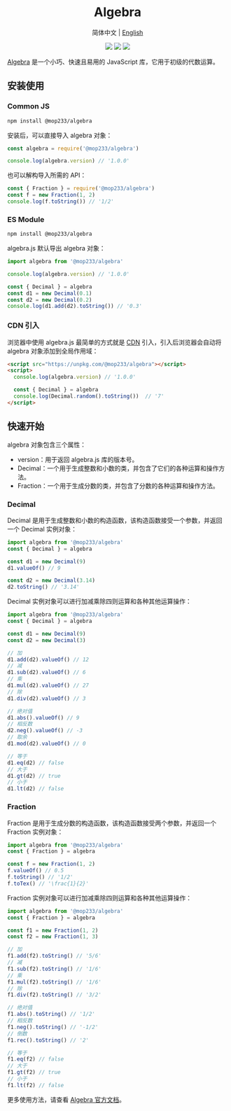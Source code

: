 <div align="center">
  <h1>Algebra</h1>
  <p>简体中文 | <a href="./README.md" target="_blank">English</a></p>
  <p>
    <a href="https://www.npmjs.com/package/@mop233/algebra" target="_blank" style="text-decoration: none;">
      <img src=https://badgen.net/npm/v/@mop233/algebra>
    </a>
    <a href="https://npm-stat.com/charts.html?package=%40mop233%2Falgebra" target="_blank" style="text-decoration: none;">
      <img src=https://badgen.net/npm/dt/@mop233/algebra>
    </a>
    <a href="https://github.com/mop233/algebra/blob/main/LICENSE" target="_blank" style="text-decoration: none;">
      <img src=https://badgen.net/npm/license/@mop233/algebra>
    </a>
  </p>
</div>

[Algebra](https://mop233.github.io/algebra/zh/) 是一个小巧、快速且易用的 JavaScript 库，它用于初级的代数运算。

## 安装使用

### Common JS

```sh
npm install @mop233/algebra
```

安装后，可以直接导入 algebra 对象：

```js
const algebra = require('@mop233/algebra')

console.log(algebra.version) // '1.0.0'
```

也可以解构导入所需的 API：

```js
const { Fraction } = require('@mop233/algebra')
const f = new Fraction(1, 2)
console.log(f.toString()) // '1/2'
```

### ES Module

```sh
npm install @mop233/algebra
```

algebra.js 默认导出 algebra 对象：

```js
import algebra from '@mop233/algebra'

console.log(algebra.version) // '1.0.0'

const { Decimal } = algebra
const d1 = new Decimal(0.1)
const d2 = new Decimal(0.2)
console.log(d1.add(d2).toString()) // '0.3'
```

### CDN 引入

浏览器中使用 algebra.js 最简单的方式就是 [CDN](https://unpkg.com/@mop233/algebra) 引入，引入后浏览器会自动将 algebra 对象添加到全局作用域：

```html
<script src="https://unpkg.com/@mop233/algebra"></script>
<script>
  console.log(algebra.version) // '1.0.0'

  const { Decimal } = algebra
  console.log(Decimal.random().toString())  // '7'
</script>
```

## 快速开始

algebra 对象包含三个属性：

- version：用于返回 algebra.js 库的版本号。
- Decimal：一个用于生成整数和小数的类，并包含了它们的各种运算和操作方法。
- Fraction：一个用于生成分数的类，并包含了分数的各种运算和操作方法。

### Decimal

Decimal 是用于生成整数和小数的构造函数，该构造函数接受一个参数，并返回一个 Decimal 实例对象：

```js
import algebra from '@mop233/algebra'
const { Decimal } = algebra

const d1 = new Decimal(9)
d1.valueOf() // 9

const d2 = new Decimal(3.14)
d2.toString() // '3.14'
```

Decimal 实例对象可以进行加减乘除四则运算和各种其他运算操作：

```js
import algebra from '@mop233/algebra'
const { Decimal } = algebra

const d1 = new Decimal(9)
const d2 = new Decimal(3)

// 加
d1.add(d2).valueOf() // 12
// 减
d1.sub(d2).valueOf() // 6
// 乘
d1.mul(d2).valueOf() // 27
// 除
d1.div(d2).valueOf() // 3

// 绝对值
d1.abs().valueOf() // 9
// 相反数
d2.neg().valueOf() // -3
// 取余
d1.mod(d2).valueOf() // 0

// 等于
d1.eq(d2) // false
// 大于
d1.gt(d2) // true
// 小于
d1.lt(d2) // false
```

### Fraction

Fraction 是用于生成分数的构造函数，该构造函数接受两个参数，并返回一个 Fraction 实例对象：

```js
import algebra from '@mop233/algebra'
const { Fraction } = algebra

const f = new Fraction(1, 2)
f.valueOf() // 0.5
f.toString() // '1/2'
f.toTex() // '\frac{1}{2}'
```

Fraction 实例对象可以进行加减乘除四则运算和各种其他运算操作：

```js
import algebra from '@mop233/algebra'
const { Fraction } = algebra

const f1 = new Fraction(1, 2)
const f2 = new Fraction(1, 3)

// 加
f1.add(f2).toString() // '5/6'
// 减
f1.sub(f2).toString() // '1/6'
// 乘
f1.mul(f2).toString() // '1/6'
// 除
f1.div(f2).toString() // '3/2'

// 绝对值
f1.abs().toString() // '1/2'
// 相反数
f1.neg().toString() // '-1/2'
// 倒数
f1.rec().toString() // '2'

// 等于
f1.eq(f2) // false
// 大于
f1.gt(f2) // true
// 小于
f1.lt(f2) // false
```

更多使用方法，请查看 [Algebra 官方文档](https://mop233.github.io/algebra/zh/)。
